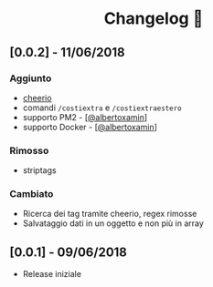 <h1 align="center">Changelog 📖</h1>

## [0.0.2] - 11/06/2018
### Aggiunto
* [cheerio](https://github.com/cheeriojs/cheerio)
* comandi ```/costiextra``` e ```/costiextraestero```
* supporto PM2 - [[@albertoxamin](github.com/albertoxamin)]
* supporto Docker - [[@albertoxamin](github.com/albertoxamin)]

### Rimosso
* striptags

### Cambiato
* Ricerca dei tag tramite cheerio, regex rimosse
* Salvataggio dati in un oggetto e non più in array

## [0.0.1] - 09/06/2018
* Release iniziale
